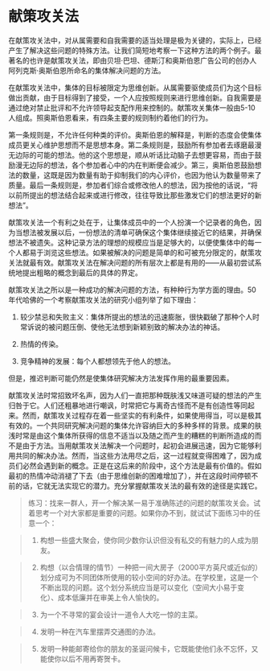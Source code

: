 # 献策攻关法

在献策攻关法中，对从属需要和自我需要的适当处理是极为关键的，实际上，已经产生了解决这些问题的特殊方法。让我们简短地考察一下这种方法的两个例子。最著名的也许是献策攻关法，即由贝坦·巴坦、德斯汀和奥斯伯恩广告公司的创办人阿列克斯·奥斯伯恩所命名的集体解决问题的方法。

在献策攻关法中，集体的目标被限定为思维创新。从属需要驱使成员们为这个目标做出贡献，由于目标得到了接受，一个人应按照规则来进行思维创新。自我需要是通过绝对禁止批评和不允许领导起支配作用来控制的。献策攻关集体一般由5-10人组成。照奥斯伯恩看来，有四条主要的规则制约着他们的行为。

第一条规则是，不允许任何种类的评价。奥斯伯恩的解释是，判断的态度会使集体成员更关心维护思想而不是思想本身。第二条规则是，鼓励所有参加者去琢磨最漫无边际的可能的想法。他的这个思想是，顺从听话比动脑子去想更容易，而由于鼓励漫无边际的想法，各个参加者心中的内在判断便会减少。第三，奥斯伯恩鼓励想法的数量，这既是因为数量有助于抑制我们的内心评价，也因为他认为数量带来了质量。最后一条规则是，参加者们综合或修改他人的想法，因为按他的话说，“将以前所提出的想法结合起来或进行修改，往往导致比那些激发它们的想法更好的新想法”。

献策攻关法一个有利之处在于，让集体成员中的一个人扮演一个记录者的角色，因为当想法被发展以后，一份想法的清单可确保这个集体继续接近它的结果，并确保想法不被遗失。这种记录方法的理想的规模应当是足够大的，以便使集体中的每一个人都易于浏览这些想法。如果被解决的问题是简单的和可被充分限定的，献策攻关法就最有效。献策攻关法在解决问题的所有层次上都是有用的——从最初尝试系统地提出粗略的概念到最后的具体的界定。

献策攻关法之所以是一种成功的解决问题的方法，有种种行为学方面的理由。50年代哈佛的一个考察献策攻关法的研究小组列举了如下理由：

1. 较少禁忌和失败主义：集体所提出的想法的迅速膨胀，很快戳破了那种个人时常诉说的被问题压倒、使他无法想到新颖别致的解决办法的神话。

2. 热情的传染。

3. 竞争精神的发展：每个人都想领先于他人的想法。

但是，推迟判断可能仍然是使集体研究解决方法发挥作用的最重要因素。

献策攻关法时常招致坏名声，因为人们一直把那种既肤浅又味道可疑的想法的产生归咎于它。人们还粗暴地进行嘲讽，时常把它与离奇古怪而不是有创造性等同起来。然而，献策攻关过程存在着一些坚实的有利条件，如果使用得当，可以是极其有效的。一个共同研究解决问题的集体允许容纳巨大的多种多样的背景。成果的肤浅时常是由这个集体所获得的信息不适当以及随之而产生的糟糕的判断所造成的而不是由于方法。当用献策攻关法解决一个问题时，起初会进展迅速，因为它能够利用共同的解决办法。然而，当这些方法用尽之后，这一过程就变得困难了，因为成员们必然会遇到新的概念。正是在这后来的阶段中，这个方法是最有价值的。假如最初的热情冲动消褪了下去（由于思维创新的困难增加了），并在这段时间停顿不前的话，它就无法实现它的潜力。充分掌握献策攻关法的最有效的途径是实践它。

> 练习：找来一群人，开一个解决某一易于准确陈述的问题的献策攻关会。试着思考一个对大家都是重要的问题。如果你办不到，就试试下面练习中的任意一个：

> 1. 构想一些盛大聚会，使你同少数你认识但没有私交的有魅力的人成为朋友。

> 2. 构想（以合情理的情节）一种把一间大房子（2000平方英尺或近似的）划分成可为不同团体所使用的较小空间的好办法。在学校里，这是一个不断出现的问题。这个划分系统应当是可以变化（空间大小易于变化）、成本低廉并在审美上令人愉快的。

> 3. 为一个不寻常的宴会设计一道令人大吃一惊的主菜。

> 4. 发明一种在汽车里摆弄交通图的办法。

> 5. 发明一种能邮寄给你的朋友的圣诞问候卡，它既能使他们永不忘怀，又能使你以后不用再寄贺卡。

